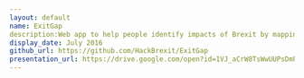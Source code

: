 ```yaml
---
layout: default
name: ExitGap
description:Web app to help people identify impacts of Brexit by mapping out where the EU impact the UK, in terms of funding, policy and trade
display_date: July 2016
github_url: https://github.com/HackBrexit/ExitGap 
presentation_url: https://drive.google.com/open?id=1VJ_aCrW8TsWwUUPsDmPis3B-2wVmUuIk86nTSfZqzlE 
---
```


